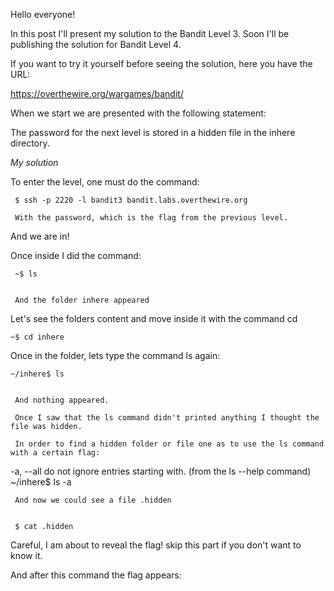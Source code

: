 Hello everyone!


In this post I'll present my solution to the Bandit Level 3. Soon I'll be publishing the solution for Bandit Level 4.



If you want to try it yourself before seeing the solution, here you have the URL:


https://overthewire.org/wargames/bandit/



When we start we are presented with the following statement: 



The password for the next level is stored in a hidden file in the inhere directory.


*My solution*


To enter the level, one must do the command: 
     

     $ ssh -p 2220 -l bandit3 bandit.labs.overthewire.org

     With the password, which is the flag from the previous level.
    
And we are in!     



Once inside I did the command:
    
     ~$ ls


     And the folder inhere appeared



Let's see the folders content and move inside it with the command cd



    ~$ cd inhere



Once in the folder, lets type the command ls again:



    ~/inhere$ ls

    
     And nothing appeared.
    
     Once I saw that the ls command didn't printed anything I thought the file was hidden. 

     In order to find a hidden folder or file one as to use the ls command with a certain flag:



-a,   --all do not ignore entries starting with. (from the ls --help command)
     ~/inhere$ ls -a



     And now we could see a file .hidden


     $ cat .hidden     


Careful, I am about to reveal the flag! skip this part if you don't want to know it.



And after this command the flag appears:
